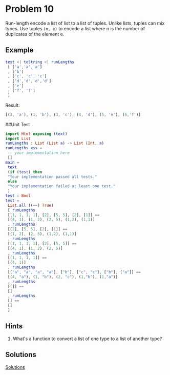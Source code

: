 # Problem 10
Run-length encode a list of list to a list of tuples. Unlike lists, tuples can mix types. Use tuples ```(n, e)``` to encode a list where n is the number of duplicates of the element e.
## Example
```elm
text <| toString <| runLengths
 [ ['a','a','a']
 , ['b']
 , ['c', 'c', 'c']
 , ['d','d','d','d']
 , ['e']
 , ['f', 'f']
 ]
```

Result:
```elm
[(3, 'a'), (1, 'b'), (3, 'c'), (4, 'd'), (5, 'e'), (6,'f')]
```
##Unit Test
```elm
import Html exposing (text)
import List
runLengths : List (List a) -> List (Int, a)
runLengths xss =
 -- your implementation here
 []
main =
 text
 (if (test) then
 "Your implementation passed all tests."
 else
 "Your implementation failed at least one test."
 )
test : Bool
test =
 List.all ((==) True)
 [ runLengths
 [[1, 1, 1, 1], [2], [5, 5], [2], [1]] ==
 [(4, 1), (1, 2), (2, 5), (1,2), (1,1)]
 , runLengths
 [[2], [5, 5], [2], [1]] ==
 [(1, 2), (2, 5), (1,2), (1,1)]
 , runLengths
 [[1, 1, 1, 1], [2], [5, 5]] ==
 [(4, 1), (1, 2), (2, 5)]
 , runLengths
 [[1, 1, 1, 1]] ==
 [(4, 1)]
 , runLengths
 [["a", "a", "a", "a"], ["b"], ["c", "c"], ["b"], ["a"]] ==
 [(4, "a"), (1, "b"), (2, "c"), (1,"b"), (1,"a")]
 , runLengths
 [[]] ==
 []
 , runLengths
 [] ==
 []
 ]
```
## Hints
1. What's a function to convert a list of one type to a list of another type?
## Solutions
[Solutions](problem_10_solutions.md)
